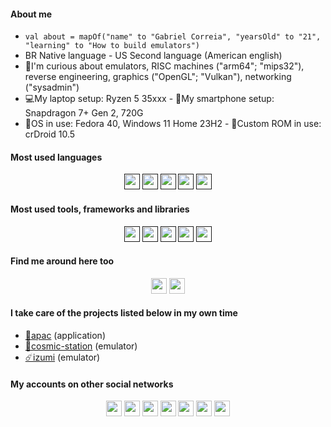 #### About me
* ```val about = mapOf("name" to "Gabriel Correia", "yearsOld" to "21", "learning" to "How to build emulators")```
* BR Native language - US Second language (American english)
* 🧅I'm curious about emulators, RISC machines ("arm64"; "mips32"), reverse engineering, graphics ("OpenGL"; "Vulkan"), networking ("sysadmin")
* 💻My laptop setup: Ryzen 5 35xxx - 📱My smartphone setup: Snapdragon 7+ Gen 2, 720G
* 🐧OS in use: Fedora 40, Windows 11 Home 23H2 - 🐡Custom ROM in use: crDroid 10.5

#### Most used languages
<div align="center">
<a href=""><img src="https://img.shields.io/badge/C%2B%2B-00599C?style=for-the-badge&logo=c%2B%2B&logoColor=white" height="25px"></a>
<a href=""><img src="https://img.shields.io/badge/C-00599C?style=for-the-badge&logo=c&logoColor=white" height="25px"></a>
<a href=""><img src="https://img.shields.io/badge/Kotlin-0095D5?&style=for-the-badge&logo=kotlin&logoColor=white" height="25px"></a>
<a href=""><img src="https://img.shields.io/badge/Rust-black?style=for-the-badge&logo=rust&logoColor=#E57324" height="25px"></a>
<a href=""><img src="https://img.shields.io/badge/Python-3776AB.svg?style=for-the-badge&logo=Python&logoColor=white" height="25px"></a>
</div>

#### Most used tools, frameworks and libraries
<div align="center">
<a href=""><img src="https://img.shields.io/badge/SQLite-07405E?style=for-the-badge&logo=sqlite&logoColor=white" height="25px"></a>
<a href=""><img src="https://img.shields.io/badge/Docker-2496ED?style=for-the-badge&logo=docker&logoColor=white" height="25px"></a>
<a href=""><img src="https://img.shields.io/badge/MariaDB-003545?style=for-the-badge&logo=mariadb&logoColor=white" height="25px"></a>
<a href=""><img src="https://img.shields.io/badge/chatGPT-74aa9c?style=for-the-badge&logo=openai&logoColor=white" height="25px"></a>
<a href=""><img src="https://img.shields.io/badge/Android-3DDC84?style=for-the-badge&logo=android&logoColor=white" height="25px"></a>
</div>

#### Find me around here too
<div align="center">
<a href="https://leetcode.com/ifgpuelse"><img src="https://img.shields.io/badge/LeetCode-000000?style=for-the-badge&logo=LeetCode&logoColor=#d16c06" height="25px"></a>
<a href="https://tryhackme.com/p/ifgpuelse"><img src="https://img.shields.io/badge/-TryHackMe-%23212C42?style=for-the-badge&logo=tryhackme&logoColor=white" height="25px"></a>
</div>

#### I take care of the projects listed below in my own time
- [🍙apac](https://github.com/shadergz/apac) (application)
- [🧪cosmic-station](https://github.com/darkluar/cosmic-station) (emulator)
- [☄️izumi](https://github.com/izumi-emu/izumi) (emulator)

#### My accounts on other social networks
<div align="center">
<a href="https://www.instagram.com/shadergz"><img src="https://img.shields.io/badge/Instagram-E4405F?style=for-the-badge&logo=instagram&logoColor=white" height="25px"></a>
<a href="https://www.reddit.com/u/beloncode"><img src="https://img.shields.io/badge/Reddit-000?style=for-the-badge&logo=reddit&logoColor=FF4500" height="25px"></a>
<a href="https://t.me/shadergz"><img src="https://img.shields.io/badge/Telegram-000?style=for-the-badge&logo=telegram&logoColor=2CA5E0" height="25px"></a>
<a href="https://discord.com/users/shadergz"><img src="https://img.shields.io/badge/Discord-7289DA?style=for-the-badge&logo=discord&logoColor=white" height="25px"></a>
<a href="https://twitter.com/gzshader"><img src="https://img.shields.io/badge/X-000?style=for-the-badge&logo=x" height="25px"></a>
<a href="https://www.linkedin.com/in/gabriel-correia-970a84256/"><img src="https://img.shields.io/badge/LinkedIn-0077B5?style=for-the-badge&logo=LinkedIn&logoColor=white" height="25px"></a>
<a href="https://www.youtube.com/@shadergz"><img src="https://img.shields.io/badge/YouTube-%23FF0000.svg?style=for-the-badge&logo=YouTube&logoColor=white" height="25px"></a>
</div>
